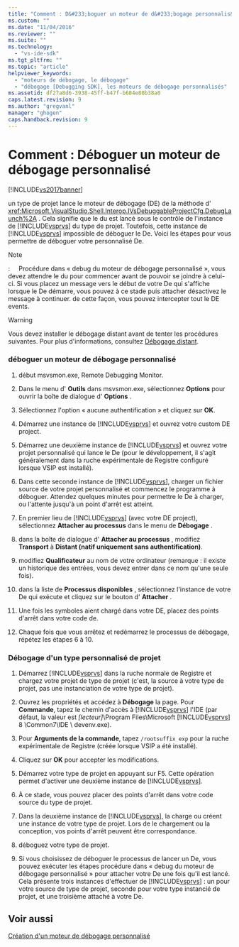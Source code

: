 ```yaml
---
title: "Comment : D&#233;boguer un moteur de d&#233;bogage personnalis&#233; | Microsoft Docs"
ms.custom: ""
ms.date: "11/04/2016"
ms.reviewer: ""
ms.suite: ""
ms.technology: 
  - "vs-ide-sdk"
ms.tgt_pltfrm: ""
ms.topic: "article"
helpviewer_keywords: 
  - "moteurs de débogage, le débogage"
  - "débogage [Debugging SDK], les moteurs de débogage personnalisés"
ms.assetid: df27a8d6-3938-45ff-b47f-b684e80b38a0
caps.latest.revision: 9
ms.author: "gregvanl"
manager: "ghogen"
caps.handback.revision: 9
---
```

# Comment : D&#233;boguer un moteur de d&#233;bogage personnalis&#233;
[!INCLUDE[vs2017banner](../../code-quality/includes/vs2017banner.md)]

un type de projet lance le moteur de débogage \(DE\) de la méthode d' <xref:Microsoft.VisualStudio.Shell.Interop.IVsDebuggableProjectCfg.DebugLaunch%2A> .  Cela signifie que le du est lancé sous le contrôle de l'instance de [!INCLUDE[vsprvs](../../code-quality/includes/vsprvs_md.md)] du type de projet.  Toutefois, cette instance de [!INCLUDE[vsprvs](../../code-quality/includes/vsprvs_md.md)] impossible de déboguer le De.  Voici les étapes pour vous permettre de déboguer votre personnalisé De.  
  
> [!NOTE]
>  :     Procédure dans « debug du moteur de débogage personnalisé », vous devez attendre le du pour commencer avant de pouvoir se joindre à celui\-ci.  Si vous placez un message vers le début de votre De qui s'affiche lorsque le De démarre, vous pouvez à ce stade puis attacher désactivez le message à continuer.  de cette façon, vous pouvez intercepter tout le DE events.  
  
> [!WARNING]
>  Vous devez installer le débogage distant avant de tenter les procédures suivantes.  Pour plus d'informations, consultez [Débogage distant](../../debugger/remote-debugging.md).  
  
### déboguer un moteur de débogage personnalisé  
  
1.  début msvsmon.exe, Remote Debugging Monitor.  
  
2.  Dans le menu d' **Outils** dans msvsmon.exe, sélectionnez **Options** pour ouvrir la boîte de dialogue d' **Options** .  
  
3.  Sélectionnez l'option « aucune authentification » et cliquez sur **OK**.  
  
4.  Démarrez une instance de [!INCLUDE[vsprvs](../../code-quality/includes/vsprvs_md.md)] et ouvrez votre custom DE project.  
  
5.  Démarrez une deuxième instance de [!INCLUDE[vsprvs](../../code-quality/includes/vsprvs_md.md)] et ouvrez votre projet personnalisé qui lance le De \(pour le développement, il s'agit généralement dans la ruche expérimentale de Registre configuré lorsque VSIP est installé\).  
  
6.  Dans cette seconde instance de [!INCLUDE[vsprvs](../../code-quality/includes/vsprvs_md.md)], charger un fichier source de votre projet personnalisé et commencez le programme à déboguer.  Attendez quelques minutes pour permettre le De à charger, ou l'attente jusqu'à un point d'arrêt est atteint.  
  
7.  En premier lieu de [!INCLUDE[vsprvs](../../code-quality/includes/vsprvs_md.md)] \(avec votre DE project\), sélectionnez **Attacher au processus** dans le menu de **Débogage** .  
  
8.  dans la boîte de dialogue d' **Attacher au processus** , modifiez **Transport** à **Distant \(natif uniquement sans authentification\)**.  
  
9. modifiez **Qualificateur** au nom de votre ordinateur \(remarque : il existe un historique des entrées, vous devez entrer dans ce nom qu'une seule fois\).  
  
10. dans la liste de **Processus disponibles** , sélectionnez l'instance de votre De qui exécute et cliquez sur le bouton d' **Attacher** .  
  
11. Une fois les symboles aient chargé dans votre DE, placez des points d'arrêt dans votre code de.  
  
12. Chaque fois que vous arrêtez et redémarrez le processus de débogage, répétez les étapes 6 à 10.  
  
### Débogage d'un type personnalisé de projet  
  
1.  Démarrez [!INCLUDE[vsprvs](../../code-quality/includes/vsprvs_md.md)] dans la ruche normale de Registre et chargez votre projet de type de projet \(c'est, la source à votre type de projet, pas une instanciation de votre type de projet\).  
  
2.  Ouvrez les propriétés et accédez à **Débogage** la page.  Pour **Commande**, tapez le chemin d'accès à [!INCLUDE[vsprvs](../../code-quality/includes/vsprvs_md.md)] l'IDE \(par défaut, la valeur est *\[lecteur\]*\\Program Files\\Microsoft [!INCLUDE[vsprvs](../../code-quality/includes/vsprvs_md.md)] 8 \\Common7\\IDE \\ devenv.exe\).  
  
3.  Pour **Arguments de la commande**, tapez `/rootsuffix exp` pour la ruche expérimentale de Registre \(créée lorsque VSIP a été installé\).  
  
4.  Cliquez sur **OK** pour accepter les modifications.  
  
5.  Démarrez votre type de projet en appuyant sur F5.  Cette opération permet d'activer une deuxième instance de [!INCLUDE[vsprvs](../../code-quality/includes/vsprvs_md.md)].  
  
6.  À ce stade, vous pouvez placer des points d'arrêt dans votre code source du type de projet.  
  
7.  Dans la deuxième instance de [!INCLUDE[vsprvs](../../code-quality/includes/vsprvs_md.md)], la charge ou créent une instance de votre type de projet.  Lors de le chargement ou la conception, vos points d'arrêt peuvent être correspondance.  
  
8.  déboguez votre type de projet.  
  
9. Si vous choisissez de déboguer le processus de lancer un De, vous pouvez exécuter les étapes procédure dans « debug du moteur de débogage personnalisé » pour attacher votre De une fois qu'il est lancé.  Cela présente trois instances d'effectuer de [!INCLUDE[vsprvs](../../code-quality/includes/vsprvs_md.md)] : un pour votre source de type de projet, seconde pour votre type instancié de projet, et une troisième attaché à votre De.  
  
## Voir aussi  
 [Création d'un moteur de débogage personnalisé](../../extensibility/debugger/creating-a-custom-debug-engine.md)